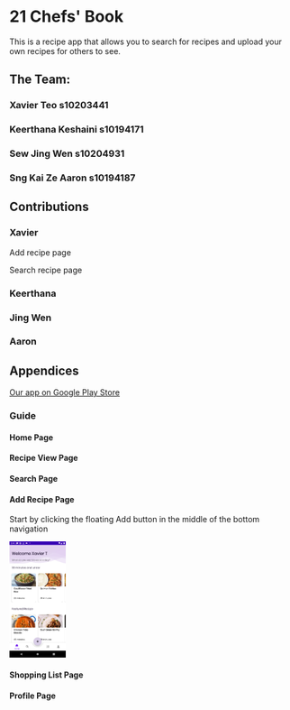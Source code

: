 # 21 Chefs' Book
This is a recipe app that allows you to search for recipes and upload your own recipes for others to see.

## The Team:
### Xavier Teo              s10203441
### Keerthana Keshaini      s10194171 
### Sew Jing Wen            s10204931
### Sng Kai Ze Aaron        s10194187

## Contributions
### Xavier
Add recipe page

Search recipe page
### Keerthana

### Jing Wen

### Aaron

## Appendices
[Our app on Google Play Store](https://play.google.com/store/apps/details?id=sg.edu.np.madassignment_chefsbook)

### Guide

#### Home Page

#### Recipe View Page

#### Search Page

#### Add Recipe Page
Start by clicking the floating Add button in the middle of the bottom navigation

<img src="/README_Images/Screenshot_1627746290.png?raw=true" width="100">

#### Shopping List Page

#### Profile Page